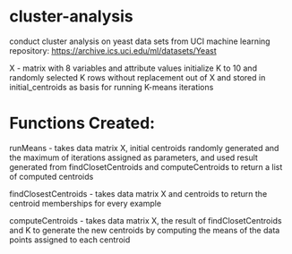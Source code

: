 cluster-analysis
================

conduct cluster analysis on yeast data sets from UCI machine learning repository: https://archive.ics.uci.edu/ml/datasets/Yeast


X - matrix with 8 variables and attribute values
initialize K to 10 and randomly selected K rows without replacement out of X and stored in initial_centroids as basis for running K-means iterations

Functions Created:
===================
runMeans - takes data matrix X, initial centroids randomly generated and the maximum of iterations assigned as parameters, and used result generated from findClosetCentroids and computeCentroids to return a list of computed centroids

findClosestCentroids - takes data matrix X and centroids to return the centroid memberships for every example

computeCentroids - takes data matrix X, the result of findClosetCentroids and K to generate the new centroids by computing the means of the data points assigned to each centroid
